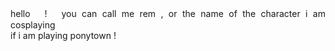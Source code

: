 
<p style="text-align: justify">hello　!　you can call me rem , or the name of the character i am cosplaying<br>
if i am playing ponytown !</p>
